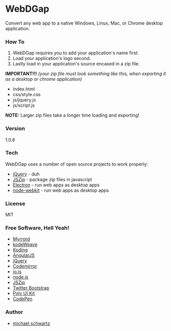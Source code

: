 # WebDGap
Convert any web app to a native Windows, Linux, Mac, or Chrome desktop application.

### How To

 1. WebDGap requires you to add your application's name first.
 2. Load your application's logo second.
 3. Lastly load in your application's source encased in a zip file.

**IMPORTANT!!!** *(your zip file must look something like this, when exporting it as a desktop or chrome application)*

 - index.html
 - css/style.css
 - js/jquery.js
 - js/script.js

**NOTE:** Larger zip files take a longer time loading and exporting!

### Version
1.0.6

### Tech

WebDGap uses a number of open source projects to work properly:

* [jQuery](http://jquery.com/) - duh
* [JSZip](https://stuk.github.io/jszip/) - package zip files in javascript
* [Electron](http://electron.atom.io/) - run web apps as desktop apps
* [node-webkit](http://nwjs.io/) - run web apps as desktop apps

### License
MIT

### Free Software, Hell Yeah!  

- [Myrrord](http://myrrord.sourceforge.net/)  
- [kodeWeave](http://kodeweave.sourceforge.net/)  
- [Koding](https://koding.com/R/mikethedj4)  
- [AngularJS](http://angularjs.org)  
- [jQuery](http://jquery.com)  
- [Codemirror](http://codemirror.net/)  
- [io.js](https://iojs.org/en/index.html)  
- [node.js](http://nodejs.org)  
- [JSZip](https://stuk.github.io/jszip/)  
- [Twitter Bootstrap](http://twitter.github.com/bootstrap/)  
- [Poly UI Kit](https://github.com/Guilh/Poly)  
- [CodePen](http://codepen.io/mikethedj4)  

### Author

- [michael schwartz](http://mikethedj4.github.io/)